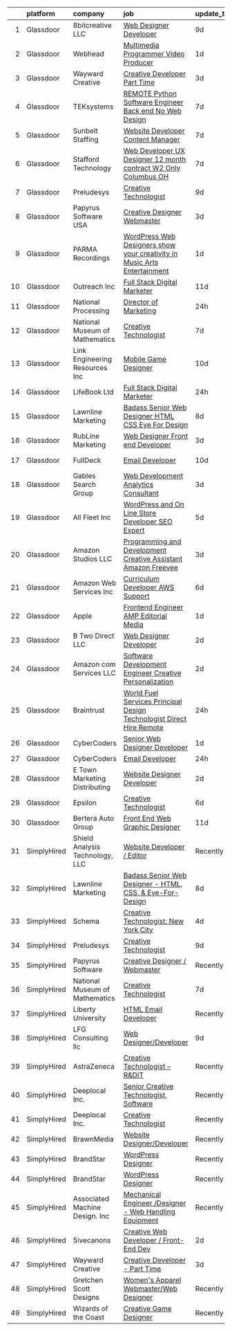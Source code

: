 

|    | platform    | company                         | job                                                                                                                                                                                                                                                                                                                                                                                                                                                                                                                                                                                                                                                                                                                                                                                                                                                                                                                                                                                                                                                                                                                                                                                                                                                                                                                                                                          | update_time   | location             |
|---:|:------------|:--------------------------------|:-----------------------------------------------------------------------------------------------------------------------------------------------------------------------------------------------------------------------------------------------------------------------------------------------------------------------------------------------------------------------------------------------------------------------------------------------------------------------------------------------------------------------------------------------------------------------------------------------------------------------------------------------------------------------------------------------------------------------------------------------------------------------------------------------------------------------------------------------------------------------------------------------------------------------------------------------------------------------------------------------------------------------------------------------------------------------------------------------------------------------------------------------------------------------------------------------------------------------------------------------------------------------------------------------------------------------------------------------------------------------------|:--------------|:---------------------|
|  1 | Glassdoor   | 8bitcreative  LLC               | [Web Designer Developer](https://www.glassdoor.com/partner/jobListing.htm?pos=113&ao=1110586&s=58&guid=0000018199a64e56912c6ec8ff2f110c&src=GD_JOB_AD&t=SR&vt=w&ea=1&cs=1_16ae2d58&cb=1656140222680&jobListingId=1007942370710&cpc=217C45A42544DB93&jrtk=3-0-1g6cqcjjrk630801-1g6cqcjkag2oi801-cb3a9e8fec46c821--6NYlbfkN0DUopTza8mgHBODVgXoaTVIBmD97acycYylDsCol1Z8ncl2IreNVul9mPEQqWn9OdnVcH_Vp3uRbL09mJ5DClCvZ779lmN9ejhdmSI1oFTfiMHWt6tWquJ5Q4S202otBFJj1neCG2q0b-2N4KW7X5lu7jbjGFL1fweiqeuVRlLdK-CX0RtD43M953B1dV89koNGqtpAOOeWwfWM1q94M3_ANi-h51CBwrvC9h5rAtFOJmQYHS0xl_PbAhJm_4mcJHi_HwmEezN4A-A7WaPSseym5vUlsu9jNAafMNjskY9IQORjbY_kW_DS1S6904swgowC0FIF3-oxokAlVHMk5ZKXnH2nzJSX_uy3pI7ZOH7CDb-77xN12hq1SxAgS10cmZFOHb8sIL_aRqCSj0JWzFauBTsju1jt85C80bvx4O3ZQyxaJnMsiqywMAXd9SD6Q2UQH1selF3VgUB3c2MBFELO_-AVnHhcJneL0WBCPDfS_HOrc29Y8LCuLlEsbxPCGxs%3D)                                                                                                                                                                                                                                                                                                                                                                                                                                                                                                              | 9d            | Waukesha, WI         |
|  2 | Glassdoor   | Webhead                         | [Multimedia Programmer   Video Producer](https://www.glassdoor.com/partner/jobListing.htm?pos=102&ao=1110586&s=58&guid=0000018199a64e56912c6ec8ff2f110c&src=GD_JOB_AD&t=SR&vt=w&ea=1&cs=1_4f41ce96&cb=1656140222678&jobListingId=1007959189336&cpc=3AA3C13EDDBAE8D2&jrtk=3-0-1g6cqcjjrk630801-1g6cqcjkag2oi801-a56570f8c66fa687--6NYlbfkN0AZiaPZyccuKjlre0e0RaBFeO48J0QExrO5hcuLctOVaEe4jn3sP_uC9b2sWIEpaQHMkO4ioTvNF-E5c8kWtINyu-56D2m9seBXn5HRXuQ8opxgVuJe8n5bMZ69KAjAAvZUV-J8QZzsP6_Yuysp7pDl3NVR9cQLN0Wg-8YsK8rKbwYZIBWl-_Qs_DXcgi4x-1AbnzQ8C6DqHjslu6jjONOndmaqut06VjppJiJIdRxJTaLSHi8h6-uUsom85ApsdieNyI6PglD_E_8uasQ-XBy2Rp7nuE6x1PbO1wUlUkyCMIS-EoGDsQOIymgyZF99z7tfTUASu_xt9FJT7WG8HxIBlw6CIBVNDKrYF-A0TjTMAkRRLHHtsUu1CDjGvS7DSZBpnN9WeWdQKx6W4zJJql6Q3avqeZa0rB0339PrXTnv6Do5nwAW-eFOoKwzVvLZrvTMkfZsDmFFPwMBdbbdha2wTJqM3DB7QvVKPSkhYpWpPvME8Q7gg8ZH2TIAtKvJz7tMiJB4IJAySg%3D%3D)                                                                                                                                                                                                                                                                                                                                                                                                                                                                                | 1d            | San Antonio, TX      |
|  3 | Glassdoor   | Wayward Creative                | [Creative Developer   Part Time](https://www.glassdoor.com/partner/jobListing.htm?pos=123&ao=1136043&s=58&guid=0000018199a64e56912c6ec8ff2f110c&src=GD_JOB_AD&t=SR&vt=w&ea=1&cs=1_8541a6d8&cb=1656140222681&jobListingId=1007955167727&jrtk=3-0-1g6cqcjjrk630801-1g6cqcjkag2oi801-7112ac8b51489fde-)                                                                                                                                                                                                                                                                                                                                                                                                                                                                                                                                                                                                                                                                                                                                                                                                                                                                                                                                                                                                                                                                         | 3d            | Remote               |
|  4 | Glassdoor   | TEKsystems                      | [REMOTE   Python Software Engineer  Back end No Web Design ](https://www.glassdoor.com/partner/jobListing.htm?pos=119&ao=1110586&s=58&guid=0000018199a64e56912c6ec8ff2f110c&src=GD_JOB_AD&t=SR&vt=w&cs=1_f4069f5b&cb=1656140222681&jobListingId=1007946851241&cpc=A65DF3A704A48F9B&jrtk=3-0-1g6cqcjjrk630801-1g6cqcjkag2oi801-95a6fc193813ef1c--6NYlbfkN0AuKz8EBO1xHDEL7V2YF9xF3dC_I9B9i-Zw2Jh8clPMK9BxhHDJszxSyW718EipT5OH3vq-WDl5AgA6kv6MI3JSR_RijWhkE4lzvPybwugKG_eNQ9e3l5UGFljU8NozOuWyULkEkWBJVUSxbmH_wq0r7wQcqAP6NSC0TiP_Qq3OHX5qIrKIg4fmXH9ob8F-rIt25Q2FiwKA1HTB3pt9sfY2HKXTAR1ThLmUq6SjyBGmp4uLoYCrI05L03nbcS4bALc-CcCFd93h89RCePKKs95rpmJC5t0ge3re8xcsXYZJ_X1O-7llrWYcxUSiv8NWinMwN2H-sYV9BVjNtXMzKDf-k-QdTrXvZxHRdRCmXm3DraI6xp-NHjvfeKWvSD_xHeLu24Xy_KOwdRNtLtquxDJfsvBqjK2UXuYyvn2PMsCwfzxj0e1a3xtdWhMn7e5xrkHD9RkznvGlSk-KjsMa2q4jSlLUwzYIVxvQaUh2Z8a4PRhGNiA8NqSXpQb-2SEgmwDoXe6Q7KYsLmdpODuxdC_N9EvmoGIduJvarOvoP-gOcOZMsLpTdsxaClbtoVyFpbh-YxjckhZbeiydrrw_JvPBike5qY4HaqmFk5pL27Ru-N9iTHSIwb-2ksRtml0dU6iaiKuRPl9EGAhz9tjB3F5_FglBeDA9bWc_l8Z1ABJgl17Zr9Yj7mh1wNQzKT7C1RyGG3Upm3A7HjqJDdeZb1KyRwdGto7VTjdlZiaL4gAgzZRJvB-DHTcfNUWUWdUyDe6H9rmgLlLZUSpmuaZir56fv3AWLu5HHlKIahEzRpHOH5X2VZBsmEdfQZrY3ajzmlCMwCqSJH3WUSmA-DV0QKB17Whnr-vM_gB_yk-dm-qhBRGu5LNAqaYi_wtag6rOtaMtpDMpxi6cR4ejvI5KGjD6sZakDfLw6HDChYGKB8jtD__wCe6VrOBvapFureBiMuJ9lehHxrUtTQ%3D%3D) | 7d            | Dallas, TX           |
|  5 | Glassdoor   | Sunbelt Staffing                | [Website Developer   Content Manager](https://www.glassdoor.com/partner/jobListing.htm?pos=121&ao=1110586&s=58&guid=0000018199a64e56912c6ec8ff2f110c&src=GD_JOB_AD&t=SR&vt=w&ea=1&cs=1_5f2436d6&cb=1656140222681&jobListingId=1007947710355&cpc=334ABAF5D42DC775&jrtk=3-0-1g6cqcjjrk630801-1g6cqcjkag2oi801-8923c3e5883ea31b--6NYlbfkN0ASFYtB0Tqi6raDK39JVsBcjTHJPPxiw76vFmgBea2Rje_D8nUlVysGKjKeeBtz6Bx6uvRPfMRGULAnWKfYB9e1_O_7R78qSjyv-p4QYUkOgaZX58HGg8TQcukhW_r0lpWGTymvcgHQjTvy0uetz3rZwMKJMl_MalehOkl2mX6RKnTu4XCL1x7kian4uBYKVApnBRJKsjcI0VvNdYOoKINVe4yclGxpHv-YAkq9W5sxVccxihSwzboSgMv2FEieukLStb5uM5pAT43N0RiogHntTADsRBIT4Kby7imCiQq3guDZMVgZ-tNvJEVaOsp28iLsz0NZkJac0_N3_Ujuu7JsAAq0VzHsJN6Gx7MkHkR8F1HMc8mUnS6op0KxxLxDYURbornb8hUIQNJ6tmmcO4rD0hz90neslitQ2qBUQ56T3YU-nCwK5LJd2T04uO_HVNq4uMLSc11ohA-upNu4_l2jVpAiu_Ta8OsSQHq8XuMmXGscfN9L5oKJjawlWZU1k-3QfNRLIi21-5xvDr_nb-BqIwjK8A7K9O4x3SbdpxtV0w3UBYSpA08bAoek7tUFYvg_PqPsg5Y-WGdQIXlwLnmR4xm_hI2i9T4AMKYAhioWEV4qM0HMiDMtZddbMq64tbbdElX_udpwVhvqDsn8TUrTMpnIFhYgFw9KMiLkCits14fGLdOTFOGGgXL5xPcPvJh-eChXW8dOrn6t3tCM_NLLJLvMnhuJlng%3D)                                                                                                                                                                                                                                                                 | 7d            | Chicago, IL          |
|  6 | Glassdoor   | Stafford Technology             | [Web Developer UX Designer   12 month contract   W2 Only   Columbus  OH](https://www.glassdoor.com/partner/jobListing.htm?pos=120&ao=1110586&s=58&guid=0000018199a64e56912c6ec8ff2f110c&src=GD_JOB_AD&t=SR&vt=w&ea=1&cs=1_02b4fbd1&cb=1656140222681&jobListingId=1007947347179&cpc=C4A69CCDBB3B9599&jrtk=3-0-1g6cqcjjrk630801-1g6cqcjkag2oi801-ad225fb9070cb046--6NYlbfkN0Dh8yKYC7BtZqCs9O06EjIceWgqnuO8KhgnlZL1JbrNEHyUzea-VWsO4AwzTdDq9ocuSSmR5orjb0rWfU3ZPzwpzRs3eLVZ1ZHqSlfoeBekfIjeJXTG4uqnCLvRs18qXdKPSiP8Osofw6x0SWwg12xs1q0gTIyDAc0Rtha24pU4Sr292HBQvPbSQK8euQq6z0E4eub0VnaoGZN5v9a_8o0kOu2Jrup9Rhs5asxGSNNmAm4sfsj2Rt4Y1wClHTOhHc28Fda0OIjbEhrlDGQw7RcpEqY90V94SlGn68BhKMiOZ6UfZuh-U2e4x18V7CoI6up329B1nQO1ire8bMORyPAV2Amksb7Lj9uhQbXEPBhnWK-_umvv1LUEGxJPplPgr4Gu4RU2cbRMHTMLsd8THYf-whaQONMTSw7WaKnXBxjkq3MhIsfuCr9eRmgxH2rjC24mSC5S4LCcRIvOHJ1i65BFbMoOS9YZgx5PWXDVcYVbOYm2m0yrkXE5iB2XPNd6KLFjOCw1n3g_EKnIgC0kRUIgjsNV-nOFuQZDVfY2yq2fGIuVG3C8iKtky8c792JOvqk%3D)                                                                                                                                                                                                                                                                                                                                                                                              | 7d            | Remote               |
|  7 | Glassdoor   | Preludesys                      | [Creative Technologist](https://www.glassdoor.com/partner/jobListing.htm?pos=127&ao=1136043&s=58&guid=0000018199a64e56912c6ec8ff2f110c&src=GD_JOB_AD&t=SR&vt=w&ea=1&cs=1_c8b44275&cb=1656140222681&jobListingId=1007942350357&jrtk=3-0-1g6cqcjjrk630801-1g6cqcjkag2oi801-de5644ec66908994-)                                                                                                                                                                                                                                                                                                                                                                                                                                                                                                                                                                                                                                                                                                                                                                                                                                                                                                                                                                                                                                                                                  | 9d            | Remote               |
|  8 | Glassdoor   | Papyrus Software USA            | [Creative Designer Webmaster](https://www.glassdoor.com/partner/jobListing.htm?pos=128&ao=1136043&s=58&guid=0000018199a64e56912c6ec8ff2f110c&src=GD_JOB_AD&t=SR&vt=w&ea=1&cs=1_614789dc&cb=1656140222681&jobListingId=1007953840865&jrtk=3-0-1g6cqcjjrk630801-1g6cqcjkag2oi801-2b15fe96279411da-)                                                                                                                                                                                                                                                                                                                                                                                                                                                                                                                                                                                                                                                                                                                                                                                                                                                                                                                                                                                                                                                                            | 3d            | Southlake, TX        |
|  9 | Glassdoor   | PARMA Recordings                | [WordPress Web Designers  show your creativity in Music Arts Entertainment](https://www.glassdoor.com/partner/jobListing.htm?pos=108&ao=1110586&s=58&guid=0000018199a64e56912c6ec8ff2f110c&src=GD_JOB_AD&t=SR&vt=w&ea=1&cs=1_e5a77e13&cb=1656140222679&jobListingId=1007960095074&cpc=F4EED0218A761C36&jrtk=3-0-1g6cqcjjrk630801-1g6cqcjkag2oi801-a51dcf66eccc53eb--6NYlbfkN0BMd6i3W3qmAtDke4ZitYLMBEMpVvOQU_aO9JUqgRRkgwDvgaVV8jWDDkXv0s9VdhdFtp8vgpc7Xd14geBqCVRfeb-Zk2gFUWrnzfN3CO7_Kshg7e9lFPeLlS31PbWmaUmDuWqBwBaZIqP5E8OfSbZVpgw5zRAc4LpRHBRqxyh3tAhzUrHfLFIfhkH6S2Qey-akx6xE51ic2VCz-rxlyvP5QCCfvjRMqwcmQrzfS5TCkvRqaCNUFUlvP9d49YgTWkpQtHsv_Ig7tuiEL1Q9tN1Ls5ayJ1nmU9usXjnzvDlzZWPmaIThrDpLyp0MBJ_y0FA2hbyf7wXZfqWM-rb0Fsrl7jSNHDqLHpM9bMuFmtcqGKC5q4mikcg7Z5gsIJvhHcmcBqIIdbYIwM9a7HicApLOxbePMQRLjL0iKLuWxhGZiCeifLkM0NgmLy-tFcksmScBY6MVRLA_YYqDj9xUE0_QTIvYhyx8KJdvSK_WOXpDUPy5T7NAz798Mm54yPYjnkc%3D)                                                                                                                                                                                                                                                                                                                                                                                                                                                           | 1d            | Remote               |
| 10 | Glassdoor   | Outreach  Inc                   | [Full Stack Digital Marketer](https://www.glassdoor.com/partner/jobListing.htm?pos=111&ao=1110586&s=58&guid=0000018199a64e56912c6ec8ff2f110c&src=GD_JOB_AD&t=SR&vt=w&ea=1&cs=1_54d9dd75&cb=1656140222680&jobListingId=1007937315262&cpc=76BDADE3D6D9A820&jrtk=3-0-1g6cqcjjrk630801-1g6cqcjkag2oi801-a4e75afad2649a2e--6NYlbfkN0CSPJOyQIPFaGp4BClomz-snorbgYT-YcleK2mQ2YZUleT7EDwpLgTR0YXBpuTlm_ZozciuqX4qMG3AtdVSfCbVfIT5fP831LeZk3xhGWhOmwuRqF-c4rZgX0h_czTonBl4njglI45iKFvHIrM7vLap97Or88HUFlo2euEumqJPslQtuxhfrunNPKpk4LC-QQr8uu0L-mYrgtyJeQh5QEgb31YCyjtWk4e7dgePiC7S0xxGaU78oqZt-Xv8_w_8kNXIcNWfhrxu-QyJrM1T6izT08_SEFxCbhP1EMne6yz3n-p-pDcNbu-JCdjRx88XEWnYnL3uIJ_DUvgS2rlVjeWU_pA-hnbiSz32V6Kw2LWC6BARK0z1ZKMRByv9BjIYNDA6RoOWDLljq3-rB4CJUCBKY3J-mANn0EO1-MugQM-slUxU7ZhBJmolUQduhA-Sf-7z1LD9xgH1eXgSCrqW85jQ97Hf_Ncn4dI4sfSPCUs8HKV4_y4Rhw_s6N8dACh205BR8xYiXjBi70grlFWYAzIiC9Yul2kHwsR-EZ9CI6PneHr_2XedFjisCYSEi7j3ieY7D3V_vH6KID6gtILcFiwPWpCY3jxQem8%3D)                                                                                                                                                                                                                                                                                                                                                                                                         | 11d           | Remote               |
| 11 | Glassdoor   | National Processing             | [Director of Marketing](https://www.glassdoor.com/partner/jobListing.htm?pos=106&ao=1110586&s=58&guid=0000018199a64e56912c6ec8ff2f110c&src=GD_JOB_AD&t=SR&vt=w&ea=1&cs=1_abd76803&cb=1656140222679&jobListingId=1007962013665&cpc=AECEB822CA110EBC&jrtk=3-0-1g6cqcjjrk630801-1g6cqcjkag2oi801-c555b7783eff2801--6NYlbfkN0AO-lx13pzomzdSppJUWL3QXsQT8oyFk4U4LWH8QC50CmdwjmX8DJUkoT0OqRdawfsIN9bPAn6HjJ9BfJNO3cg-n-3qwng7-ayDtCi05IAO4vEZTgx9_4AEhMS05R8Etc09SAiNP2HzMLjjLVF9LiPE-GUY8Gv1tqLZMrv6X7chduOc138hDvcOkf79gMoRg07rC2Yyg0Pfg28xulMZGo4KsA0ZMbQHO8PqmF3EYBFUGgD3Iqhv9qTNh9DdVdYIS3cFRrUoQieGmEScs5jl5XmpFFoI3vNycl57MYt-I0X_xOm8sAlba_nPDgMCBVFV-okn8hKCCCBSRDtu46q8d65QTo5LhGfauhhHaW0j5Qe3NWu3wwQgXY2TUG8cxccwfW-ncqfDpUCUMRWY2gYgmm8aASrGfN-igykZqcA5nFydK477YOp9ARAuxXxR3x_8nBgbsRniMw2-F7oUC2bB4zkfcK_cJbgd-9hXjc_ReLxiWqBqFaYFRvzUN_DKJipGqdWMRW4AW7Y9iw%3D%3D)                                                                                                                                                                                                                                                                                                                                                                                                                                                                                                 | 24h           | Orem, UT             |
| 12 | Glassdoor   | National Museum of Mathematics  | [Creative Technologist](https://www.glassdoor.com/partner/jobListing.htm?pos=125&ao=1136043&s=58&guid=0000018199a64e56912c6ec8ff2f110c&src=GD_JOB_AD&t=SR&vt=w&ea=1&cs=1_69a9f16d&cb=1656140222681&jobListingId=1007947613449&jrtk=3-0-1g6cqcjjrk630801-1g6cqcjkag2oi801-de498518dd382f96-)                                                                                                                                                                                                                                                                                                                                                                                                                                                                                                                                                                                                                                                                                                                                                                                                                                                                                                                                                                                                                                                                                  | 7d            | New York, NY         |
| 13 | Glassdoor   | Link Engineering Resources  Inc | [Mobile Game Designer](https://www.glassdoor.com/partner/jobListing.htm?pos=110&ao=1110586&s=58&guid=0000018199a64e56912c6ec8ff2f110c&src=GD_JOB_AD&t=SR&vt=w&cs=1_ea0f7ce0&cb=1656140222679&jobListingId=1007940009417&cpc=AF8BC9077DDDE68D&jrtk=3-0-1g6cqcjjrk630801-1g6cqcjkag2oi801-7b38c36edea65596--6NYlbfkN0DK2C-pmrF0sqrfJr4Li3c4X7YMnrkXddQXZaL_6xg-NZtklDZSx_yiPocXKeJyu8GXZBF6iHTzcqxoh5YfXOzapaowrEFcW0Wvv5P3l-zCcOsePFDIEXLcVnyoePoRFk5P_6JWgwML8Yo4BphEmn5W_K6bLP7l7bh3xDbq9jrYvWauw_qJCTnDwOxfJUKZdDwKYJQGFYk02a0Gz9eq1zc2NdeinbJqyddkPXEq-R2PoAbez4QzLSXy9QZ9DuQfTWabrnM4wLxL746xN4OX-I0qFupiNUbzKkhW0-wGqwWCcizjb9YFT2dFfeE8yOGaaUKNZLc28VtL9uyIe4_ckHD-D4bNKyDUaLG9n5IzdeXBzbznFTfMH1ySe4BjyOtl-O3PQK-PU471CoUtjbphQQWzRUWk8fLtY4WxA2kbAOJXeKnh-gwQ-EA_gEz5fuVGDONUFg38nTaBz_OPmQdgcd0TGeS1lBc-UmZoL1uXBGVPHR3L-IqCqjWc7a23MMWoxMfl_jcRGXCcbKBYUEsY6J6PRTwG6kStDwtvcJL5TYijQ5e04lOesRSUKqSivLK5s0lPfAssOfgp-tlvuMEsJgL0X05cYG_R9Jo%3D)                                                                                                                                                                                                                                                                                                                                                                                                                     | 10d           | Philadelphia, PA     |
| 14 | Glassdoor   | LifeBook Ltd                    | [Full Stack Digital Marketer](https://www.glassdoor.com/partner/jobListing.htm?pos=107&ao=1110586&s=58&guid=0000018199a64e56912c6ec8ff2f110c&src=GD_JOB_AD&t=SR&vt=w&ea=1&cs=1_d71c5dba&cb=1656140222679&jobListingId=1007961182623&cpc=E521981D00147CE2&jrtk=3-0-1g6cqcjjrk630801-1g6cqcjkag2oi801-e11e803554d91317--6NYlbfkN0C2MizTF4Ddaql7z5E1kdrGcKx1JZWBEzgVwR01B0gf2VrvhgI0RUdqV_dzxkYSanzBPBCzKiP8xz7O3HlpWd2xLFT0lskGtQJ5W4ucp6xLGGshDYcyFZbvAkJyRd3TlNWUHC9w5z5LIZHA7ukbg-Q8Rtq51Vxx3cQ1S7MvGO8JnaGBnUfQAJCFAcgmA1rjXJexBk7C8VadBClFq7aPXHNNkpInsuRZTnjMmFY_pv4ThF8tNwEmfWrsecmSyXDCAbYeZIpplcd0oi0dBw3VuR5PNMh4ONh0pOROs63Qfb1KxSHuGwDZsw-BQK5nZ7ZUrSeDyX2i3WPYnAikoXtKHijXIscQKNm8z0jYyTU7-o8QNufGtAw04gjM-2Vn4SDCzbJbPdCEIfTFt5wYTyWEGkWNj7ttWaBBjmLdFh_L9vExzR1s37uSYuHQ5BaOl3Mu8ompD5vS8pBw3bryWJDsJyTUbyd-m1bW_uduLj62_mO-3yDVpuyJ5MM3KmdKn1ijM5nsddlz7qFTQQ%3D%3D)                                                                                                                                                                                                                                                                                                                                                                                                                                                                                           | 24h           | Remote               |
| 15 | Glassdoor   | Lawnline Marketing              | [Badass Senior Web Designer   HTML  CSS    Eye For Design](https://www.glassdoor.com/partner/jobListing.htm?pos=101&ao=1110586&s=58&guid=0000018199a64e56912c6ec8ff2f110c&src=GD_JOB_AD&t=SR&vt=w&ea=1&cs=1_5d2b916f&cb=1656140222678&jobListingId=1007945270122&cpc=5F003D4E935DF3EC&jrtk=3-0-1g6cqcjjrk630801-1g6cqcjkag2oi801-c11d92ba87d007d7--6NYlbfkN0CSgGTbSPgM0xpgWRkp5SRTexU57Zk_6_bZ18eqb9d2QPonl4wyxnYYzZzlQX1INA05EVULwZuD-rw-yad887exhHL80ZF-6sCv590OQr2cj3ZF3-pMXOqi0CfpHb4cS6sIfTWaJDnbeVN6g9oZH4Sc_gMnT8ZNkGUcR0rk47uFGVNZvWApXP8wh5IUZdNkTFjjo5oZ_6yy0lKpcVgdfo5i-HlS85xqd8EVSm24UkcNmqx883epKuDINXavr_fZ-O84C7xKbJ_obwkGIUTHrLJjADOme8dIxpoxy6NOSDaWr22nHrn1Q394zKpR-Y_CAFCS0f17OcMj09IkeKDY9V9_iPRb0VwYh5gsXpZVyhvKebnyn3VuB9t54UWx7w6-Ikf1hAujLZgYSLczJ8CMNoSXupAEyf9yrubGNbH4-bPVZ5MQVdDC6jaP83OdP7gCLOXZPecZB7n8mGPQOYzk7yO5GaSsDmexy-BVj6R2vMMw4R5TSuV_nTkpy8U1RZvg4vONnMsdQ-wZodNdBFOSzYxoj7Nr2CNtkCh6ymw10-NpyA%3D%3D)                                                                                                                                                                                                                                                                                                                                                                                                                              | 8d            | Tampa, FL            |
| 16 | Glassdoor   | RubLine Marketing               | [Web Designer Front end Developer](https://www.glassdoor.com/partner/jobListing.htm?pos=112&ao=1110586&s=58&guid=0000018199a64e56912c6ec8ff2f110c&src=GD_JOB_AD&t=SR&vt=w&ea=1&cs=1_d912e3e7&cb=1656140222680&jobListingId=1007953976046&cpc=9C2286EA3771AAF6&jrtk=3-0-1g6cqcjjrk630801-1g6cqcjkag2oi801-e32d202da6414663--6NYlbfkN0CwtcnIs2i24PHJ9Vli1FFanJKrvDdZrVM-GI2JULZnjle8FvWQJjQMHRAtB513GKx-wSVa2hTTUjxOKhCVrHmjlSGm-zsiXGCQ3iETrUZKv9TqbOVc9RqonoSL3WobvaRp3paSI2ugTxuBlKZSBpjT9w_cLY0GUnqpJ82EjQlQCRLWbKdXnFPpCUXu_-5jNXMnL0xc5FKXu1oQF7TCYOeehoYr7xGd7W1y_VVS3P6WXKcPD1azWz_5GlxQFDqqb3nKPUTITWekv2-FpyJCmVR-vs7i5ItrgoW_eO6UbpUtYzEH-F4QAS5e48BwPNznmEzo-GCK-qUb6rB8T7Wqo4AyymdUlOn3e_4uylwnfFt9Vt2gRLcTmslb18QR0AGomSl4aagDlsgO8BBRclZEuI0u4Zb37uotplJEkNzZ4SNWG8Oggp_yZVc_10CEMJZYu7WtEg5iaDOlH6FHZO6bcGlhIc2QAGvqXi8s5n4iuMElpG0OrpSzlSCtCKTDxkBe416urnxiG1uOsg%3D%3D)                                                                                                                                                                                                                                                                                                                                                                                                                                                                                      | 3d            | Hudson, IA           |
| 17 | Glassdoor   | FullDeck                        | [Email Developer](https://www.glassdoor.com/partner/jobListing.htm?pos=114&ao=1110586&s=58&guid=0000018199a64e56912c6ec8ff2f110c&src=GD_JOB_AD&t=SR&vt=w&cs=1_8420bbad&cb=1656140222680&jobListingId=1007940083814&cpc=BCC169F53084E245&jrtk=3-0-1g6cqcjjrk630801-1g6cqcjkag2oi801-2019eb6308fa8e20--6NYlbfkN0AyLYn6e4nOsln60gailr5YF6DJD2ie_1ebCPdPTsHIrVzbdEm4_QsKTicBcCO4vXRHO7REtHD_TytnDdvIMr7FSfLZh_kz6FW0YGltHW69hGRNDqbYr3vnvi9faMVwEDmdUrnzdpVz-LkGadqFkLGeOgfuaQflJViJIH1B2Bprp7vCGN7krlnIhD_zq8o1sqc-e97LJ2eiP7IVkHzr5iSaAM6A9dmIvpTqUFgfxOWhyHajoBoHkrwIM2oBlTU01b1Z_325KorawoxdacyZx5w3jx-uBTlpuDWPSuKyq-fV1KDNKxY3-REveLgMxr_XPfCQfnRsIYwztNGi3QxtgLw1lZx4ZF9Mr2llxv-VaM1gUgZwG1zmhl9j3MqXtRHgGa54Yh7OPqCEQeTnDDoqihbT_FNwgJLY2adUOtuvu1SEVFu-McrlghfJqmzP1JxtLTdNpiH_cvQhPXL5Y8wicOop)                                                                                                                                                                                                                                                                                                                                                                                                                                                                                                                                                                        | 10d           | Woodland Hills, CA   |
| 18 | Glassdoor   | Gables Search Group             | [Web Development   Analytics Consultant](https://www.glassdoor.com/partner/jobListing.htm?pos=118&ao=1110586&s=58&guid=0000018199a64e56912c6ec8ff2f110c&src=GD_JOB_AD&t=SR&vt=w&ea=1&cs=1_dabbf6c9&cb=1656140222681&jobListingId=1007955303085&cpc=B101C867B3EF2D75&jrtk=3-0-1g6cqcjjrk630801-1g6cqcjkag2oi801-e6f29a29db96c7a0--6NYlbfkN0CZ1lEuAv6jxF-3oHFcpaf0lR-C2BPOLpDOrJR7xrRNgVUCVNy30M801Mw0EqxP5GCmylUfsB8W0ECgdQZXeAWblECEF2aIMXSRMONb2KPiYoAnl37f_7jLQlVqdTNewETz3rXDZI8TNq6nRjKIweynwTVQ0rgwq9-SjyLx8xfX6VKFNrt9eDTM1dpb13L4j2-9KtDB4oDPjO-vYG-9l4zdfO23CW6sg4GUbCAW4zcQ6TusnubO21UKlBiqYafxlCSvjbcaUB5z9GVL1zUhO3agN7FCvbsHz4PL8UIka9XP3jvT_3oLc_OIjVIdgFyvc_oQmFo4-UcRM4J9wpW-HGRqkhImDy-623MJCbEMvLJlO561fkeAvP4as4QdgxNE0ecpYMCI7TLGtLwuVPn8iJJkm_b9KKYY0L-OTsWMGQN_yeIr_aNpW7Z4HDpGHH27Qp1QtQHNJS6p21cbMO8HRPUp-f5pZFCQwTVREIYd4Q4ZPa3FBaEJYtrWNCORhre6LpShcTEQwGY0xp3AnpKRzwyIGfSEEFbL3eNPLKVb-ZRc30eptudz8iJWtffOKmNTwgg%3D)                                                                                                                                                                                                                                                                                                                                                                                                                              | 3d            | Columbus, OH         |
| 19 | Glassdoor   | All Fleet Inc                   | [WordPress and On Line Store Developer  SEO Expert](https://www.glassdoor.com/partner/jobListing.htm?pos=104&ao=1110586&s=58&guid=0000018199a64e56912c6ec8ff2f110c&src=GD_JOB_AD&t=SR&vt=w&ea=1&cs=1_72a1b1c0&cb=1656140222678&jobListingId=1007949583661&cpc=AD6D47FFA8B547F8&jrtk=3-0-1g6cqcjjrk630801-1g6cqcjkag2oi801-a6a84ecfad150f25--6NYlbfkN0AtlW_omU2Xx3W-19HQ_drmTKCWebiHnmA5lS5PDL5G8awMIg2UWsynkGb1qMsBgrpObpaADDyDz1GnlD2j0UoVmTBzzID_kBGkvKQquFeA0t0Zu6JCMT3mc5hHBEi8WkeL4jAqsPFNEni74crRj1EE2UlDkuMFfOFtvNEUh5s8QlwaQ5VX-7GDE1hO6P22Qa3DiwpB9GbfXCEBx2n5ZBPkHXVlTjoUZS74PJJQ5EkDhJz-TmgKPSTsmVtfj4gbP1N6t6AJBQYvjazI-1zMvcQwi_aZKC0dE3kqbnhlF--goyeP7ANU86ZUEjPTNwOukmmscRPjLvRpURs4i11uilATg7oN6Am6XcPBX1XqwIx_ekKoIRi-6rDEDekGvWwZie9kyl9efVb2CY_cnSLslAGxmsymbbXasRMevUy7G_ChRXaLwltON4aR92CXIR2zm-KWoLpkOJmkMmk8PZs_EzXocqE08jy1V6rWtj-ZKgzefZIIrBX2xjg8ud_xgXfOXsNsHEbszvyI3Q%3D%3D)                                                                                                                                                                                                                                                                                                                                                                                                                                                                     | 5d            | Zion, IL             |
| 20 | Glassdoor   | Amazon Studios LLC              | [Programming and Development Creative Assistant  Amazon Freevee](https://www.glassdoor.com/partner/jobListing.htm?pos=124&ao=1136043&s=58&guid=0000018199a64e56912c6ec8ff2f110c&src=GD_JOB_AD&t=SR&vt=w&cs=1_f9d4089b&cb=1656140222681&jobListingId=1007954125442&jrtk=3-0-1g6cqcjjrk630801-1g6cqcjkag2oi801-3310ee7fa5def582-)                                                                                                                                                                                                                                                                                                                                                                                                                                                                                                                                                                                                                                                                                                                                                                                                                                                                                                                                                                                                                                              | 3d            | Culver City, CA      |
| 21 | Glassdoor   | Amazon Web Services  Inc        | [Curriculum Developer  AWS Support](https://www.glassdoor.com/partner/jobListing.htm?pos=129&ao=1136043&s=58&guid=0000018199a64e56912c6ec8ff2f110c&src=GD_JOB_AD&t=SR&vt=w&cs=1_f622b5fb&cb=1656140222681&jobListingId=1007948569854&jrtk=3-0-1g6cqcjjrk630801-1g6cqcjkag2oi801-babf0940e10045d2-)                                                                                                                                                                                                                                                                                                                                                                                                                                                                                                                                                                                                                                                                                                                                                                                                                                                                                                                                                                                                                                                                           | 6d            | Remote               |
| 22 | Glassdoor   | Apple                           | [Frontend Engineer   AMP Editorial Media](https://www.glassdoor.com/partner/jobListing.htm?pos=117&ao=1110586&s=58&guid=0000018199a64e56912c6ec8ff2f110c&src=GD_JOB_AD&t=SR&vt=w&cs=1_4ef50088&cb=1656140222680&jobListingId=1007959218551&cpc=AC285F3A3ECA6BB0&jrtk=3-0-1g6cqcjjrk630801-1g6cqcjkag2oi801-8ec89652d7eb2514--6NYlbfkN0BvKrLyj5gPmtZO9T8euul8TCxuuKNOtzRJOomxnwSEodTz2Bc-sPZl1dBMH13w-jMcZfuZB3jLNfNmnRs7YwGby57gkbamBkjGH8ip3TSiaWCe28v62cXqAQM2cMa_5pGn15oC1B3-qjOfvHc4ZdEMHCRDfEnMgEmUDg2SmnubD-TqBNHY-oQCFmysWn3r8WH-gVhaOfH2yyEp_UOeP1dyF3ZdE53OoAGdIK1-TBBzU712f5NsJ0VdJwpsfVwUYGd-BJcDr1nybn7mo7gO6DujOIWhm8DAkWObbWmrx5BR-uGAYoaL9tSuUWYj13pZrObMo6aFPA77by8VTF1CHXzncNSyr5L7odrrOjx--E4ibhpIoJnOayiFJc_CPLBovg8-1vSd0P-vvHJpAQWmJKDl-fiR3w-1iI0fNYvIuNIzrEDwT_Kl82TfISmp6wIAGy59gaNsoiYG3PfFgfL9SXt4evLkNoHZZb_IhaOP2VkMkgrLP4yV5pv01MamgAIE86pp-hrkkr1xctrYgJZB-xdySBM-OcgLoRWhP55txM3X9Wv92kykwY7x16aUZZ562ZE5Je_Qf_C6YgT0lBIIXXrqdMUO0uJRA4y7sP0_wgxOAC1SskiNrMIXH5zJ0eZYhtIlIUMlUCHo6gTzVkiD292uYWIirszAedJdHQr64dGX7iYT_NUlJdYR3k2J8gRWQ6HqZrgMrZR9Plpx-NYcSZ1qncYXs-ku2z1j82vL9DXfF6Z-JawWSvVApFQek9_YObTtgdlvS-agxFMXDSEE0Xao9Vg7Akkku9G-r_R8n-q91upiplgf-0ZWyBiG8-G0U7YXzTkCFwPynABEfry7w4qF9FhENoul-KU7BJsyMGYEMbeuidiLDSuBYFV2FDmU64pdG-niaCGAqipnfawnJpmuR4J-qXgpTEY-KAoER2gX5X4d_4fX7wbWaz7QC_0443HWkemKhAWEQPFXrObvikzH)                | 1d            | Seattle, WA          |
| 23 | Glassdoor   | B Two Direct  LLC               | [Web Designer Developer](https://www.glassdoor.com/partner/jobListing.htm?pos=105&ao=1110586&s=58&guid=0000018199a64e56912c6ec8ff2f110c&src=GD_JOB_AD&t=SR&vt=w&ea=1&cs=1_1d3a66ed&cb=1656140222679&jobListingId=1007956862409&cpc=71D4EE06E32D485A&jrtk=3-0-1g6cqcjjrk630801-1g6cqcjkag2oi801-b1057e16fde4703e--6NYlbfkN0DdNONLqhA8z6QrX6vw37qu8cGScUjPKwqVQr3YAsb4-4WTJI3A_wgZffk_Ed_CyJ3lUd2D7F1ft-jii_aj6Jp5uySkS-4C8x49zZFMvFgrlFpwldtvCFXGALviu-2AJvdiTlGl_zSAsOv5AwvXBTDjyDFgYUarPRV_hokYGfNiBG0Pe_1gDY2AKkWbfpuSPLNGD4sJb346tCHGs0tmClNV1rvHD54zchLoZfYvy9o4fYP8tmqyr4OcwC0WgUFnmFG17ypu8v2SgxuHeofFVjI5Xt7euUit2-ibO563yepqspkHJhhqrObRzZuxzd0XgTBTjdAL2Y5CEytZP-jIG8681Zm6Qqy7s2ngl0KdZ2Q3P_jsel7j16ZRJtAiPG5Mj8b9ns5CBBBBY554lxtqa-vycRK4YaSqfLDlVCyU067o47C13lBUI-nfJSQbzHAgOgL7CSdmaksFGTXj0Bpl3ARjWZziLkDGRiPG5k1wKZXMDN4thfyACW4EjvZxqSk9Lwg%3D)                                                                                                                                                                                                                                                                                                                                                                                                                                                                                                              | 2d            | Mechanicsburg, PA    |
| 24 | Glassdoor   | Amazon com Services LLC         | [Software Development Engineer  Creative Personalization](https://www.glassdoor.com/partner/jobListing.htm?pos=130&ao=1136043&s=58&guid=0000018199a64e56912c6ec8ff2f110c&src=GD_JOB_AD&t=SR&vt=w&cs=1_4a92df4f&cb=1656140222681&jobListingId=1007957429995&jrtk=3-0-1g6cqcjjrk630801-1g6cqcjkag2oi801-6ade1a2bcc406ce8-)                                                                                                                                                                                                                                                                                                                                                                                                                                                                                                                                                                                                                                                                                                                                                                                                                                                                                                                                                                                                                                                     | 2d            | Remote               |
| 25 | Glassdoor   | Braintrust                      | [World Fuel Services   Principal Design Technologist   Direct Hire  Remote ](https://www.glassdoor.com/partner/jobListing.htm?pos=116&ao=1110586&s=58&guid=0000018199a64e56912c6ec8ff2f110c&src=GD_JOB_AD&t=SR&vt=w&ea=1&cs=1_ef837874&cb=1656140222681&jobListingId=1007962085527&cpc=AC285F3A3ECA6BB0&jrtk=3-0-1g6cqcjjrk630801-1g6cqcjkag2oi801-4a17674162f8e001--6NYlbfkN0AL3dVr72y2kzw2kaN2Ho5i09lACUMjYeOySpm2U6KfaoCL3DUt1X2q4i_qsDHLqXw8NcwKvDR4ruB3hcoUb_SNNE6rSFFleAIMwIyzoAx7NO2dmDq8j0-Tra5LW2XyRidKbvxm9zCzmR8z-dwMVIzqKq7eRGEVNEYRBbatEZRHEh9PLze_SOeNaHNy05u6b8g-LCzgkiqULr0HS-KmvBRlJ_BeCqzOKVmqYVzaXkOLe0EMZbgOM3333j1C9GpBwYv-Fw3Qx3Zuf0kx3Ij1xyh0Vz36sKHjSBbGx13C2mubYn32D1xeqxeSqrhjaWW_uNvig3K8hzOcEwCNnvRLIf3wtJLY1C1fSc0fDHy7Vx_9SlvA7jJkuQlbCc_bizUOjLH0yc9Vt0bMdQiCUN64SP4IK1cZ3m8ETQK39U2IOteH8O5QfYivwbtKpJgeSC6ibwBXnsWUkBM569Jk3Fgdbqnw1uoyWEURPhAAi9qwF3Z3-SOCO3rO3tVV0ONJZlqQB4tkW92umkDk2sQAOacAETAJrEHhJ_1AZYnOi2MUJ9jjzLwKOAL2MN6LGi2Ox3rECas-YSSUzUv_CoZnngQWzHZ0ktGWrkEpeycpis91SZqEgDtc4rgqV5XFOeYbBHwSA25XVfaqzhAnY3LVzsYX4fz7nJaO1ocRwEJtGKYjqfKtPgcjCcZAR4p87mDijf4dBH50FQycvP-0c9MSTiIMK1FTvdHDhL394wDgmEdp0T7plO3EmvsC58rm-Z_f4EAxdhQmcp6zGi-gKEOUjkgBCMQAKUhGDT_px0k%3D)                                                                                                                                                          | 24h           | San Francisco, CA    |
| 26 | Glassdoor   | CyberCoders                     | [Senior Web Designer   Developer](https://www.glassdoor.com/partner/jobListing.htm?pos=122&ao=1110586&s=58&guid=0000018199a64e56912c6ec8ff2f110c&src=GD_JOB_AD&t=SR&vt=w&ea=1&cs=1_0b5c49a4&cb=1656140222681&jobListingId=1007959229934&cpc=6FC5BA77C9A4CD78&jrtk=3-0-1g6cqcjjrk630801-1g6cqcjkag2oi801-d59410c22c4b5fb5--6NYlbfkN0CpFJQzrgRR8WqXWK1qKKEqALWJw739KlKqr2H-MSI4eoBlI4EFrmor2FYZMP3muM02pn49ktwmwbd_TH1-BgZiLWX9NMRg2qVI-cKsB6Y3L6Jf-VGjGjfR50rBizO0M8ioMf9t8F-_wn0GMMTiI0LowhoyT1Hm3GDbGGHt0mPIGl2YxfDgG9s6IeKBRLEsKc0QgAVHkp9owpeHEg7LWQ8-E_P05EjPSJzP6Twrib3dJvRUc6rk09f_cj5xCdDjQ2mrKUC4gIkWPg5LXLJRV2YjBm7duKcvFSIqdyeU3GjpMEvDKIDUOT57UYRNffPrPs3MjGHO_Exf8UgLWcKo0MM8Uk5tvU6wGKs2CiOAoC7c4PDdVTCSWvlyJRvtzbHK134_X4g7fnhVR_2vGLdXX8ESs8N3SM_kxbefLOcO2XDLSiUf1HF1IEWtLRttpuEl4jsl2Ds6uTcPgfR8wozwcyaS157OcSeEvGFcHsiH9uJ5z4KfZzl-5w0eeo_sqPNnOxey9RtaV4TGPGW2-_Ztc0_ZHnKC_B0Y8vwqbsPLg7-bLgXJaYgkgvI53e29zVAsfxrcXwQCEvhFTTrnFirtu60VSwA0YPG0EcHcFf0SAxISB2-f__AnGjGGe9nlFEpzzUg5nmQv-q2mmfnumHPF9JTpAKItoKtuwdx-mZTWsicwJhhFdcGQ0NqCaEqZE48FpJhL-H4yv2qOe8m6MTFagxwJQJXqDfte85ENeICR1rNJ-kbK2HKzo22O1O8KWSoC7LTkEKIfAN6b3XcOulQDZiIHY_IdgcmkIrHyARF_GHQ9CCj3Q5zDBlgkV4QEkqv4i3UPjZfgWtZs40QNNNRAr2vbYnB7KIGav3xgzjSu2B_IWQ8MXhfXh_Czdm6EfM-HkPA4EyE58DvlIh9APx8tYSLF4hgzZz-mQIbPcGHgYJ7Xyc61LMp7BmWsJTtBDJgh_DaI5MeO0BfmHwBQ_MiUPZFUC5o-xF6ekpM%3D)     | 1d            | New York, NY         |
| 27 | Glassdoor   | CyberCoders                     | [Email Developer](https://www.glassdoor.com/partner/jobListing.htm?pos=115&ao=1110586&s=58&guid=0000018199a64e56912c6ec8ff2f110c&src=GD_JOB_AD&t=SR&vt=w&ea=1&cs=1_848093c5&cb=1656140222680&jobListingId=1007961844393&cpc=47CFDC01B3F81FAC&jrtk=3-0-1g6cqcjjrk630801-1g6cqcjkag2oi801-bf8ddacb9b083b09--6NYlbfkN0CpFJQzrgRR8WqXWK1qKKEqALWJw739KlKqr2H-MSI4eoBlI4EFrmor2FYZMP3muM0W6rpgTSUqoRNG2TfBmOE2YA4lQKA3qrvcNEErJgtT9ni2KC4HlXY4sGJ5pOk6nhAPVCX5Etd2OI1VAroH-xX5JLNXGgJ2FFvbIhtaxXETHHkFPhOIbDbgszTvLjbmQ-g_gYAEQo20FiI63CwuBd3VLR_e5VWTRWdEGc5K8QEHAVC7TD0cWSrRceYl-hS7JvvTkicWtu13-ewvwwK1MsrzpMRdPFdyEtam5FXEjLWLFXBrtyj0uNXEt66WnHjQK2kCOKFUkbt-eCjJSS0_zxUKzLqhlDQTzIYAkXGyLiy7Htkbrp3bmDr9MtVeYunlnHi-9J8DN7pfP9pswzgU1JAByTYAfCcgQVUhfLpF782d4RQ0SzeF6eASoQMh106WAGoNbMlioI3L9nrtyKIOMbl93Yyz4rbvz77sIe-vBcaU_fUG6UOcSiSmOmgTYfHmktqWNSCkLeeU5tFJ3Pk54cwqUygx4n0yoh2Yr83rMWkbbanNVJt6NCyAkG3Vj6jSMToExMtWUnRyh2rgWv9EvDb0gisytMBHn79Ws_oSMj6vilVoGu_5FygMFfzASf5c_8mPI5QzT_9sd0bh60NDx2GDV1Vx83y1mhN0ROaOOmkC7tspuHQ-2pxTwTbwmqCE1U6AUe-GUd2HUb1UW0yjpQ8E8pBFIIfg9CAsr4HuUub5YjUHbcsHcPbtPCvLNqs0IkvgOSWQOTEOGEp3yBO-CcnLaLuhAw1nVNshj5j4lcfK1RXgRbXYZnXYg2pkkwMxGiYxZk1-k_RDiCmKIQEuHLA3uAfTYEN-T84B-LFLgNL91G_D_vMc5xkF9iv5dGXsUQAlk54KG2QnmBMvC3XVQX5s3CPTOw2gTMtfILboFDo0wmRv4JX_AmYdK5u8SUlDi6TI6qHUMDm4o9k_hZiYJpC2QV_13OR-y9XlygeTI9Ax2w%3D%3D)       | 24h           | New York, NY         |
| 28 | Glassdoor   | E Town Marketing   Distributing | [Website Designer Developer](https://www.glassdoor.com/partner/jobListing.htm?pos=109&ao=1110586&s=58&guid=0000018199a64e56912c6ec8ff2f110c&src=GD_JOB_AD&t=SR&vt=w&ea=1&cs=1_62d7d50d&cb=1656140222680&jobListingId=1007957283512&cpc=1D891ED3EFC3904E&jrtk=3-0-1g6cqcjjrk630801-1g6cqcjkag2oi801-4bbd83eb6e4fb58f--6NYlbfkN0DTBwQIIqOZriTQlyDC3H4r-aRFxwE0g-8xC_c1L20femK_v-xx8idUgDFaEkHZGGPo64Ec01lRNvcrWg9vUMzq8DQF090pDZrfXfpS15vhYnHpE5LiOgmUKLylryTgIoKhYh1Es_DSxvBax7J2h7NVROQAsGMShl2nChjPofwzXbZSdR33PonxtWbvuTfAksaJc3ZzMj7NiKZGy2-hhW0FZ1Y5Bc4P-lkavXLAg7TOajaWc1ckj8OAeBPI08EbeQJCLVVmxhQZz-nEn1q6q7sN6ALLHj89JTgpqEO5Tz4oQJizBd5KK1tS64vNZi58B_C7MkHbCt9n5gffd0Xavuncjj3Yap1KeGJs5-WqcEJzlwNOWAlD_VUjlFWKaikmLk5GeGsAv9pGF4LDksORTMctOuf0rykMsWwVcwDKaBiJQ2YMzWyDeEuGQymV9lwMZWJKD3GFd7xQrkuTsc3sMOATVmQUfHlBM0MFYwg0bGnbHVHP4YZuzino-6kLAhnGgDBcGRaTgp2dBQ%3D%3D)                                                                                                                                                                                                                                                                                                                                                                                                                                                                                            | 2d            | Elizabethtown, KY    |
| 29 | Glassdoor   | Epsilon                         | [Creative Technologist](https://www.glassdoor.com/partner/jobListing.htm?pos=126&ao=1136043&s=58&guid=0000018199a64e56912c6ec8ff2f110c&src=GD_JOB_AD&t=SR&vt=w&cs=1_03c07636&cb=1656140222681&jobListingId=1007948866019&jrtk=3-0-1g6cqcjjrk630801-1g6cqcjkag2oi801-b443488613248c63-)                                                                                                                                                                                                                                                                                                                                                                                                                                                                                                                                                                                                                                                                                                                                                                                                                                                                                                                                                                                                                                                                                       | 6d            | Chicago, IL          |
| 30 | Glassdoor   | Bertera Auto Group              | [Front End Web Graphic Designer](https://www.glassdoor.com/partner/jobListing.htm?pos=103&ao=1110586&s=58&guid=0000018199a64e56912c6ec8ff2f110c&src=GD_JOB_AD&t=SR&vt=w&ea=1&cs=1_b4d73d85&cb=1656140222678&jobListingId=1007936110445&cpc=32919853CE787A65&jrtk=3-0-1g6cqcjjrk630801-1g6cqcjkag2oi801-759b790ac5ec1ff3--6NYlbfkN0CS7sCOg6C94ZiFFlx18pR1sYkp57tZp3LH0Mr9FiXEgT-31WuvklTP8RVA7OpZmHYOos1LROe7kgXymoUGlnX23R4Z3Tr-yuLqo45cH2oFAnnUPEyA021eQ5T2SYxnQiqq6z5cFTBV-wFPdSLQocv-5wC1v8ilgEfcQPjdVnSPKm0owDZBbVmVhbUgQX5QbVYCF4PJcQPy_lOmlidfC8eUIZlYpf4duuS0zR2ZuzITALkhrr4wOnZdoKwZnCVxzk-t9McbdHnq7F8GTp5NJ3QhfmylxPOtTG4rkn7CDtOovr53xqgzDYNl_MneQxmedFT1FbBXbAA0s1TiI287pNEVrUgpCKm46P60GePVwctW9n4jcbaVfY2tV4LQ6mlAZ1PwuCHUpx0ThnmR5_TUpXS4Tii1J66doDbUpgg9eb_-Q4ztzgsSuVxXkBdBgCBnGAIncpZWpsvdWjgp0H9dp8oxwCls3ZX0SV5Ib5EVF2CCGYrhiPdWH8ARBi8ZlZoidgownxOm-fm_BaG_DUdPJTjH)                                                                                                                                                                                                                                                                                                                                                                                                                                                                                    | 11d           | West Springfield, MA |
| 31 | SimplyHired | Shield Analysis Technology, LLC | [Website Developer / Editor](https://www.simplyhired.com/job/aB_9o3xir3qpJy5syTIy2N694yL97Zoc3Ew6O-NDkbfiG9ogOTDF1A?q=creative+programmer)                                                                                                                                                                                                                                                                                                                                                                                                                                                                                                                                                                                                                                                                                                                                                                                                                                                                                                                                                                                                                                                                                                                                                                                                                                   | Recently      | Fort Belvoir, VA     |
| 32 | SimplyHired | Lawnline Marketing              | [Badass Senior Web Designer - HTML, CSS, & Eye-For-Design](https://www.simplyhired.com/job/UxoLrplsQKOSTutz5NvwnCmk6Mc7yFpbNqXjuYm_Qaj0S4trAF8LNQ?q=creative+programmer)                                                                                                                                                                                                                                                                                                                                                                                                                                                                                                                                                                                                                                                                                                                                                                                                                                                                                                                                                                                                                                                                                                                                                                                                     | 8d            | Tampa, FL            |
| 33 | SimplyHired | Schema                          | [Creative Technologist: New York City](https://www.simplyhired.com/job/uGuXamhKsE1ttPmHhjrMNIl1Yv8vqGfFEjkaYjQyIveJPuvz8ZWBug?q=creative+programmer)                                                                                                                                                                                                                                                                                                                                                                                                                                                                                                                                                                                                                                                                                                                                                                                                                                                                                                                                                                                                                                                                                                                                                                                                                         | 4d            | New York, NY         |
| 34 | SimplyHired | Preludesys                      | [Creative Technologist](https://www.simplyhired.com/job/gWLS3W_yoYTnc63byjXSYCjdqN7zlievB5bt9eEa3_5M-KrgPNPSWQ?q=creative+programmer)                                                                                                                                                                                                                                                                                                                                                                                                                                                                                                                                                                                                                                                                                                                                                                                                                                                                                                                                                                                                                                                                                                                                                                                                                                        | 9d            | Remote               |
| 35 | SimplyHired | Papyrus Software                | [Creative Designer / Webmaster](https://www.simplyhired.com/job/epn4EeMXxxXbEsItJoBsygWYpPUXjML_NGzAIezAShrcXbzU548hFA?q=creative+programmer)                                                                                                                                                                                                                                                                                                                                                                                                                                                                                                                                                                                                                                                                                                                                                                                                                                                                                                                                                                                                                                                                                                                                                                                                                                | Recently      | Southlake, TX        |
| 36 | SimplyHired | National Museum of Mathematics  | [Creative Technologist](https://www.simplyhired.com/job/sE6-3zgA8VDVvW5GwhwkFx8RfrNKFrHPFlbOZU9CLlGmzR7Hc7maQg?q=creative+programmer)                                                                                                                                                                                                                                                                                                                                                                                                                                                                                                                                                                                                                                                                                                                                                                                                                                                                                                                                                                                                                                                                                                                                                                                                                                        | 7d            | New York, NY         |
| 37 | SimplyHired | Liberty University              | [HTML Email Developer](https://www.simplyhired.com/job/eiuqa-nYZj4HuvTLRRJ7baHagOVr6te1yaP0tpWemQUOxM68dGFAMQ?q=creative+programmer)                                                                                                                                                                                                                                                                                                                                                                                                                                                                                                                                                                                                                                                                                                                                                                                                                                                                                                                                                                                                                                                                                                                                                                                                                                         | Recently      | Remote               |
| 38 | SimplyHired | LFG Consulting llc              | [Web Designer/Developer](https://www.simplyhired.com/job/PmYRbs2vjZD9_MaO7ABOriHP0b6UibcNBigiJjW74tGF2hk48E4kQw?q=creative+programmer)                                                                                                                                                                                                                                                                                                                                                                                                                                                                                                                                                                                                                                                                                                                                                                                                                                                                                                                                                                                                                                                                                                                                                                                                                                       | 9d            | Remote               |
| 39 | SimplyHired | AstraZeneca                     | [Creative Technologist – R&DIT](https://www.simplyhired.com/job/-m97RsB3g5jvtPWHINIUVrPtCg97cbfkcNXauojo1orhIozXlWHYsA?q=creative+programmer)                                                                                                                                                                                                                                                                                                                                                                                                                                                                                                                                                                                                                                                                                                                                                                                                                                                                                                                                                                                                                                                                                                                                                                                                                                | Recently      | Gaithersburg, MD     |
| 40 | SimplyHired | Deeplocal Inc.                  | [Senior Creative Technologist, Software](https://www.simplyhired.com/job/nvnGGAEP617v-KIHAXKi7kHwO20MlAZ7gf_CjxTK_LZ6VJKIureNHQ?q=creative+programmer)                                                                                                                                                                                                                                                                                                                                                                                                                                                                                                                                                                                                                                                                                                                                                                                                                                                                                                                                                                                                                                                                                                                                                                                                                       | Recently      | Pittsburgh, PA       |
| 41 | SimplyHired | Deeplocal Inc.                  | [Creative Technologist](https://www.simplyhired.com/job/psIfhorWwfPSVxl5_MmcogjTGbkTiZrvDLECM9KJ-u_bHDdQPn9_Mg?q=creative+programmer)                                                                                                                                                                                                                                                                                                                                                                                                                                                                                                                                                                                                                                                                                                                                                                                                                                                                                                                                                                                                                                                                                                                                                                                                                                        | Recently      | Pittsburgh, PA       |
| 42 | SimplyHired | BrawnMedia                      | [Website Designer/Developer](https://www.simplyhired.com/job/78BxKl1R6BpfuVu8Kpk-1cxMOjiHDgxQMPxrbQ5J7eWU9PbYxXCHNA?q=creative+programmer)                                                                                                                                                                                                                                                                                                                                                                                                                                                                                                                                                                                                                                                                                                                                                                                                                                                                                                                                                                                                                                                                                                                                                                                                                                   | Recently      | Albany, NY           |
| 43 | SimplyHired | BrandStar                       | [WordPress Designer](https://www.simplyhired.com/job/PsoHNt5YwpqOBCtFdrMyOSlJ22AIM2MjasCAdzMjAEdlpIZQy8spOw?q=creative+programmer)                                                                                                                                                                                                                                                                                                                                                                                                                                                                                                                                                                                                                                                                                                                                                                                                                                                                                                                                                                                                                                                                                                                                                                                                                                           | Recently      | Remote               |
| 44 | SimplyHired | BrandStar                       | [WordPress Designer](https://www.simplyhired.com/job/PsoHNt5YwpqOBCtFdrMyOSlJ22AIM2MjasCAdzMjAEdlpIZQy8spOw?q=creative+programmer)                                                                                                                                                                                                                                                                                                                                                                                                                                                                                                                                                                                                                                                                                                                                                                                                                                                                                                                                                                                                                                                                                                                                                                                                                                           | Recently      | Remote               |
| 45 | SimplyHired | Associated Machine Design. Inc  | [Mechanical Engineer /Designer - Web Handling Equipment](https://www.simplyhired.com/job/jJj9gw0iP4EQzKV7UmabIIGtBE8RPVYcps_lUc__1rAV86PhDEkalw?q=creative+programmer)                                                                                                                                                                                                                                                                                                                                                                                                                                                                                                                                                                                                                                                                                                                                                                                                                                                                                                                                                                                                                                                                                                                                                                                                       | Recently      | Green Bay, WI        |
| 46 | SimplyHired | 5ivecanons                      | [Creative Web Developer / Front-End Dev](https://www.simplyhired.com/job/lmQ-8LoJa6Idu1rgZzI6qxL88C_-SeEApKliZ1HaOjfbZZ5WZmn76g?q=creative+programmer)                                                                                                                                                                                                                                                                                                                                                                                                                                                                                                                                                                                                                                                                                                                                                                                                                                                                                                                                                                                                                                                                                                                                                                                                                       | 2d            | Remote               |
| 47 | SimplyHired | Wayward Creative                | [Creative Developer - Part Time](https://www.simplyhired.com/job/q3vrO9Z4pUIh14VjHVVllHF_ysh9GzkcpvNoMHlALIW8clhPPytz-Q?q=creative+programmer)                                                                                                                                                                                                                                                                                                                                                                                                                                                                                                                                                                                                                                                                                                                                                                                                                                                                                                                                                                                                                                                                                                                                                                                                                               | 3d            | Remote               |
| 48 | SimplyHired | Gretchen Scott Designs          | [Women's Apparel Webmaster/Web Designer](https://www.simplyhired.com/job/WQ_KCkasu3nS2ZRjmaeadADFGCBGocrHeMpONYyXy_2JAdB6h5MuxA?q=creative+programmer)                                                                                                                                                                                                                                                                                                                                                                                                                                                                                                                                                                                                                                                                                                                                                                                                                                                                                                                                                                                                                                                                                                                                                                                                                       | Recently      | Pelham, NY           |
| 49 | SimplyHired | Wizards of the Coast            | [Creative Game Designer](https://www.simplyhired.com/job/3U5NPAcld9zZ3VOc-NItCD-NzNvgqaZqPjmcmGZRZsaeN5WygOP2eA?q=creative+programmer)                                                                                                                                                                                                                                                                                                                                                                                                                                                                                                                                                                                                                                                                                                                                                                                                                                                                                                                                                                                                                                                                                                                                                                                                                                       | Recently      | Renton, WA           |